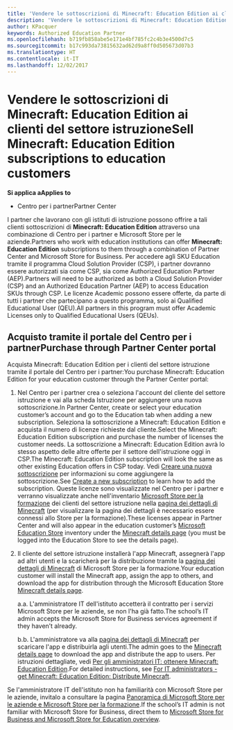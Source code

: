 ```yaml
---
title: 'Vendere le sottoscrizioni di Minecraft: Education Edition ai clienti del settore istruzione'
description: 'Vendere le sottoscrizioni di Minecraft: Education Edition ai clienti del settore istruzione'
author: KPacquer
keywords: Authorized Education Partner
ms.openlocfilehash: b719fb858abe5e171e4bf785fc2c4b3e4500d7c5
ms.sourcegitcommit: b17c993da73815632ad62d9a8ff0d505673d07b3
ms.translationtype: HT
ms.contentlocale: it-IT
ms.lasthandoff: 12/02/2017
---
```

# <a name="sell-minecraft-education-edition-subscriptions-to-education-customers"></a><span data-ttu-id="3c32f-104">Vendere le sottoscrizioni di Minecraft: Education Edition ai clienti del settore istruzione</span><span class="sxs-lookup"><span data-stu-id="3c32f-104">Sell Minecraft: Education Edition subscriptions to education customers</span></span>

**<span data-ttu-id="3c32f-105">Si applica a</span><span class="sxs-lookup"><span data-stu-id="3c32f-105">Applies to</span></span>**

-  <span data-ttu-id="3c32f-106">Centro per i partner</span><span class="sxs-lookup"><span data-stu-id="3c32f-106">Partner Center</span></span>

<span data-ttu-id="3c32f-107">I partner che lavorano con gli istituti di istruzione possono offrire a tali clienti sottoscrizioni di **Minecraft: Education Edition** attraverso una combinazione di Centro per i partner e Microsoft Store per le aziende.</span><span class="sxs-lookup"><span data-stu-id="3c32f-107">Partners who work with education institutions can offer **Minecraft: Education Edition** subscriptions to them through a combination of Partner Center and Microsoft Store for Business.</span></span>  <span data-ttu-id="3c32f-108">Per accedere agli SKU Education tramite il programma Cloud Solution Provider (CSP), i partner dovranno essere autorizzati sia come CSP, sia come Authorized Education Partner (AEP).</span><span class="sxs-lookup"><span data-stu-id="3c32f-108">Partners will need to be authorized as both a Cloud Solution Provider (CSP) and an Authorized Education Partner (AEP) to access Education SKUs through CSP.</span></span>  <span data-ttu-id="3c32f-109">Le licenze Academic possono essere offerte, da parte di tutti i partner che partecipano a questo programma, solo ai Qualified Educational User (QEU).</span><span class="sxs-lookup"><span data-stu-id="3c32f-109">All partners in this program must offer Academic Licenses only to Qualified Educational Users (QEUs).</span></span> 

## <a name="purchase-through-partner-center-portal"></a><span data-ttu-id="3c32f-110">Acquisto tramite il portale del Centro per i partner</span><span class="sxs-lookup"><span data-stu-id="3c32f-110">Purchase through Partner Center portal</span></span> 
<span data-ttu-id="3c32f-111">Acquista Minecraft: Education Edition per i clienti del settore istruzione tramite il portale del Centro per i partner:</span><span class="sxs-lookup"><span data-stu-id="3c32f-111">You purchase Minecraft: Education Edition for your education customer through the Partner Center portal:</span></span> 

  1.  <span data-ttu-id="3c32f-112">Nel Centro per i partner crea o seleziona l'account del cliente del settore istruzione e vai alla scheda Istruzione per aggiungere una nuova sottoscrizione.</span><span class="sxs-lookup"><span data-stu-id="3c32f-112">In Partner Center, create or select your education customer’s account and go to the Education tab when adding a new subscription.</span></span>  <span data-ttu-id="3c32f-113">Seleziona la sottoscrizione a Minecraft: Education Edition e acquista il numero di licenze richieste dal cliente.</span><span class="sxs-lookup"><span data-stu-id="3c32f-113">Select the Minecraft: Education Edition subscription and purchase the number of licenses the customer needs.</span></span> <span data-ttu-id="3c32f-114">La sottoscrizione a Minecraft: Education Edition avrà lo stesso aspetto delle altre offerte per il settore dell'istruzione oggi in CSP.</span><span class="sxs-lookup"><span data-stu-id="3c32f-114">The Minecraft: Education Edition subscription will look the same as other existing Education offers in CSP today.</span></span> <span data-ttu-id="3c32f-115">Vedi [Creare una nuova sottoscrizione](create-a-new-subscription.md) per informazioni su come aggiungere la sottoscrizione.</span><span class="sxs-lookup"><span data-stu-id="3c32f-115">See [Create a new subscription](create-a-new-subscription.md) to learn how to add the subscription.</span></span> <span data-ttu-id="3c32f-116">Queste licenze sono visualizzate nel Centro per i partner e verranno visualizzate anche nell'inventario [Microsoft Store per la formazione](https://educationstore.microsoft.com/en-us/store) dei clienti del settore istruzione nella [pagina dei dettagli di Minecraft](https://educationstore.microsoft.com/en-us/store/details/minecraft-education-edition/9nblggh4r2r6) (per visualizzare la pagina dei dettagli è necessario essere connessi allo Store per la formazione).</span><span class="sxs-lookup"><span data-stu-id="3c32f-116">These licenses appear in Partner Center and will also appear in the education customer’s [Microsoft Education Store](https://educationstore.microsoft.com/en-us/store) inventory under the [Minecraft details page](https://educationstore.microsoft.com/en-us/store/details/minecraft-education-edition/9nblggh4r2r6) (you must be logged into the Education Store to see the details page).</span></span> 

  2.  <span data-ttu-id="3c32f-117">Il cliente del settore istruzione installerà l'app Minecraft, assegnerà l'app ad altri utenti e la scaricherà per la distribuzione tramite la [pagina dei dettagli di Minecraft](https://educationstore.microsoft.com/en-us/store/details/minecraft-education-edition/9nblggh4r2r6) di Microsoft Store per la formazione.</span><span class="sxs-lookup"><span data-stu-id="3c32f-117">Your education customer will install the Minecraft app, assign the app to others, and download the app for distribution through the Microsoft Education Store [Minecraft details page](https://educationstore.microsoft.com/en-us/store/details/minecraft-education-edition/9nblggh4r2r6).</span></span> 

      <span data-ttu-id="3c32f-118">a.</span><span class="sxs-lookup"><span data-stu-id="3c32f-118">a.</span></span> <span data-ttu-id="3c32f-119">L'amministratore IT dell'istituto accetterà il contratto per i servizi Microsoft Store per le aziende, se non l'ha già fatto.</span><span class="sxs-lookup"><span data-stu-id="3c32f-119">The school’s IT admin accepts the Microsoft Store for Business services agreement if they haven’t already.</span></span> 

      <span data-ttu-id="3c32f-120">b.</span><span class="sxs-lookup"><span data-stu-id="3c32f-120">b.</span></span> <span data-ttu-id="3c32f-121">L'amministratore va alla [pagina dei dettagli di Minecraft](https://educationstore.microsoft.com/en-us/store/details/minecraft-education-edition/9nblggh4r2r6) per scaricare l'app e distribuirla agli utenti.</span><span class="sxs-lookup"><span data-stu-id="3c32f-121">The admin goes to the [Minecraft details page](https://educationstore.microsoft.com/en-us/store/details/minecraft-education-edition/9nblggh4r2r6) to download the app and distribute the app to users.</span></span> <span data-ttu-id="3c32f-122">Per istruzioni dettagliate, vedi [Per gli amministratori IT: ottenere Minecraft: Education Edition](https://docs.microsoft.com/education/windows/school-get-minecraft#distribute-minecraft).</span><span class="sxs-lookup"><span data-stu-id="3c32f-122">For detailed instructions, see [For IT administrators - get Minecraft: Education Edition: Distribute Minecraft](https://docs.microsoft.com/education/windows/school-get-minecraft#distribute-minecraft).</span></span>
    
  <span data-ttu-id="3c32f-123">Se l'amministratore IT dell'istituto non ha familiarità con Microsoft Store per le aziende, invitalo a consultare la pagina [Panoramica di Microsoft Store per le aziende e Microsoft Store per la formazione](https://docs.microsoft.com/microsoft-store/windows-store-for-business-overview).</span><span class="sxs-lookup"><span data-stu-id="3c32f-123">If the school’s IT admin is not familiar with Microsoft Store for Business, direct them to [Microsoft Store for Business and Microsoft Store for Education overview](https://docs.microsoft.com/microsoft-store/windows-store-for-business-overview).</span></span> 

<!-- ## Purchase through Partner Center API 

To help your education customers buy and deploy Minecraft: Education Edition through the Partner Center API:
  
  1.  See [Create an order](https://msdn.microsoft.com/library/partnercenter/mt634667.aspx(d=robot)) to learn how to use the Partner Center API to buy the desired number of licenses of Minecraft: Education Edition subscription.  Be sure to use the following Offer ID:  
     
      "OfferId": "EE10CBD2-7A12-45DE-BE11-0C2C7C6EEEB1"
     
      See [Get a list of subscriptions by ID](https://msdn.microsoft.com/library/partnercenter/mt683489.aspx) to learn how to see these licenses.  Note that these will also appear in the education customer’s [Microsoft Store for Business](https://www.microsoft.com/business-store) inventory under the [Minecraft details page](https://businessstore.microsoft.com/en-us/app-detail/9NBLGGH4R2R6/0016/00000000000000000000000000000000/online) (you must be logged into Store for Business to see this page).    

  2. Direct your education customer to distribute Minecraft through the Microsoft Store for Business [Minecraft details page](https://businessstore.microsoft.com/en-us/app-detail/9NBLGGH4R2R6/0016/00000000000000000000000000000000/online). Through Microsoft Store for Business, they can install the app, assign the app to others, and download the app to distribute. (Currently, Partner Center doesn't support these tasks.) 

     a. The school’s IT admin accepts the Microsoft Store for Business services agreement if they haven’t already.
    
     b. The admin goes to the Minecraft details page to download the app and distribute the app to users. For detailed instructions, see [For IT administrators - get Minecraft: Education Edition: Distribute Minecraft](https://docs.microsoft.com/education/windows/school-get-minecraft#distribute-minecraft). 

  If the school’s IT admin is not familiar with Microsoft Store for Business, direct them to [Microsoft Store for Business overview](https://docs.microsoft.com/microsoft-store/windows-store-for-business-overview). 

-->
